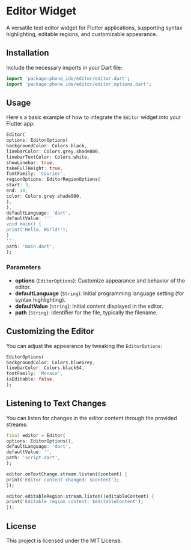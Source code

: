 # Editor Widget

A versatile text editor widget for Flutter applications, supporting syntax highlighting, editable regions, and customizable appearance.

## Installation

Include the necessary imports in your Dart file:

```dart
import 'package:phone_ide/editor/editor.dart';
import 'package:phone_ide/editor/editor_options.dart';
```

## Usage

Here's a basic example of how to integrate the `Editor` widget into your Flutter app:

```dart
Editor(
options: EditorOptions(
backgroundColor: Colors.black,
linebarColor: Colors.grey.shade800,
linebarTextColor: Colors.white,
showLinebar: true,
takeFullHeight: true,
fontFamily: 'Courier',
regionOptions: EditorRegionOptions(
start: 3,
end: 10,
color: Colors.grey.shade900,
),
),
defaultLanguage: 'dart',
defaultValue: '''
void main() {
print('Hello, World!');
}
''',
path: 'main.dart',
);
```

### Parameters

- **options** (`EditorOptions`): Customize appearance and behavior of the editor.
- **defaultLanguage** (`String`): Initial programming language setting (for syntax highlighting).
- **defaultValue** (`String`): Initial content displayed in the editor.
- **path** (`String`): Identifier for the file, typically the filename.

## Customizing the Editor

You can adjust the appearance by tweaking the `EditorOptions`:

```dart
EditorOptions(
backgroundColor: Colors.blueGrey,
linebarColor: Colors.black54,
fontFamily: 'Monaco',
isEditable: false,
);
```

## Listening to Text Changes

You can listen for changes in the editor content through the provided streams:

```dart
final editor = Editor(
options: EditorOptions(),
defaultLanguage: 'dart',
defaultValue: '',
path: 'script.dart',
);

editor.onTextChange.stream.listen((content) {
print('Editor content changed: $content');
});

editor.editableRegion.stream.listen((editableContent) {
print('Editable region content: $editableContent');
});
```

## License

This project is licensed under the MIT License.
